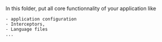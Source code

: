 In this folder, put all core functionnality of your application like

    - application configuration
    - Interceptors,
    - Language files
    ...